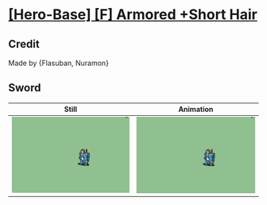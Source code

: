 # [\[Hero-Base\] \[F\] Armored +Short Hair](../)

## Credit

Made by {Flasuban, Nuramon}
	
## Sword

| Still | Animation |
| :---: | :-------: |
| ![Sword still](./Sword_000.png) | ![Sword animation](./Sword.gif) |
